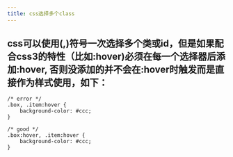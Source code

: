 ```yaml
---
title: css选择多个class
---
```

## css可以使用(,)符号一次选择多个类或id，但是如果配合css3的特性（比如:hover)必须在每一个选择器后添加:hover, 否则没添加的并不会在:hover时触发而是直接作为样式使用，如下：
```style
/* error */
.box, .item:hover {
	background-color: #ccc;
}

/* good */
.box:hover, .item:hover {
	background-color: #ccc;
}
```
